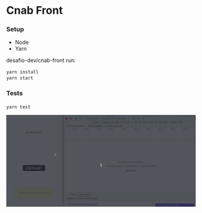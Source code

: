 # Cnab Front

### Setup

- Node
- Yarn

desafio-dev/cnab-front run:

```
yarn install
yarn start
```

### Tests

`yarn test`

![front](./src/assets/front.gif)
